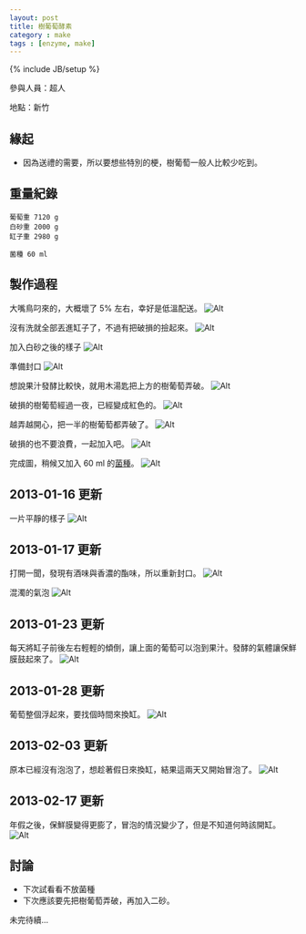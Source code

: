 ```yaml
---
layout: post
title: 樹葡萄酵素
category : make
tags : [enzyme, make]
---
```

{% include JB/setup %}

參與人員：超人

地點：新竹

## 緣起

* 因為送禮的需要，所以要想些特別的梗，樹葡萄一般人比較少吃到。

## 重量紀錄

    葡萄重 7120 g
    白砂重 2000 g
    缸子重 2980 g

    菌種 60 ml

## 製作過程

大嘴鳥叼來的，大概壞了 5% 左右，幸好是低溫配送。
![Alt](/img/make/2013-01-15/IMG_20130115_151349.jpg)

沒有洗就全部丟進缸子了，不過有把破損的撿起來。
![Alt](/img/make/2013-01-15/IMG_20130115_154458.jpg)

加入白砂之後的樣子
![Alt](/img/make/2013-01-15/IMG_20130115_155041.jpg)

準備封口
![Alt](/img/make/2013-01-15/IMG_20130115_155154.jpg)

想說果汁發酵比較快，就用木湯匙把上方的樹葡萄弄破。
![Alt](/img/make/2013-01-15/IMG_20130115_160552.jpg)

破損的樹葡萄經過一夜，已經變成紅色的。
![Alt](/img/make/2013-01-15/IMG_20130115_160600.jpg)

越弄越開心，把一半的樹葡萄都弄破了。
![Alt](/img/make/2013-01-15/IMG_20130115_161113.jpg)

破損的也不要浪費，一起加入吧。
![Alt](/img/make/2013-01-15/IMG_20130115_161311.jpg)

完成圖，稍候又加入 60 ml 的[菌種](/make/2012/12/29/clone)。
![Alt](/img/make/2013-01-15/IMG_20130115_161725.jpg)

## 2013-01-16 更新

一片平靜的樣子
![Alt](/img/make/2013-01-15/IMG_20130116_123048.jpg)

## 2013-01-17 更新

打開一聞，發現有酒味與香濃的酯味，所以重新封口。
![Alt](/img/make/2013-01-15/IMG_20130117_124053.jpg)

混濁的氣泡
![Alt](/img/make/2013-01-15/IMG_20130117_221555.jpg)

## 2013-01-23 更新

每天將缸子前後左右輕輕的傾倒，讓上面的葡萄可以泡到果汁。發酵的氣體讓保鮮膜鼓起來了。
![Alt](/img/make/2013-01-15/IMG_20130123_232637.jpg)

## 2013-01-28 更新

葡萄整個浮起來，要找個時間來換缸。
![Alt](/img/make/2013-01-15/IMG_20130128_130650.jpg)

## 2013-02-03 更新

原本已經沒有泡泡了，想趁著假日來換缸，結果這兩天又開始冒泡了。
![Alt](/img/make/2013-01-15/IMG_20130203_213200.jpg)

## 2013-02-17 更新

年假之後，保鮮膜變得更膨了，冒泡的情況變少了，但是不知道何時該開缸。
![Alt](/img/make/2013-01-15/IMG_20130217_205315.jpg)

## 討論

* 下次試看看不放菌種
* 下次應該要先把樹葡萄弄破，再加入二砂。

未完待續...

